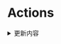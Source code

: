 # Actions


<details> 
    <summary>更新内容</summary>

- [QiuChenlyOpenSource/QQFlacMusicDownloader](https://github.com/QiuChenlyOpenSource/QQFlacMusicDownloader) (Updated: deb5f564e8c2371ff3a5b5ee0d1de1cc95736e82)
- [tailscale/tailscale](https://github.com/tailscale/tailscale) (Updated: ad33e47270509345469af795aed65177df88904e)
- [vvbbnn00/WARP-Clash-API](https://github.com/vvbbnn00/WARP-Clash-API) (Updated: 52e9f070bdfb75c1d8a5f50d682f6422149c1ef4)
- [jhao104/proxy_pool](https://github.com/jhao104/proxy_pool) (Updated: f8b9575f7f50edc36efa60f56b46deab4c212972)

</details>
